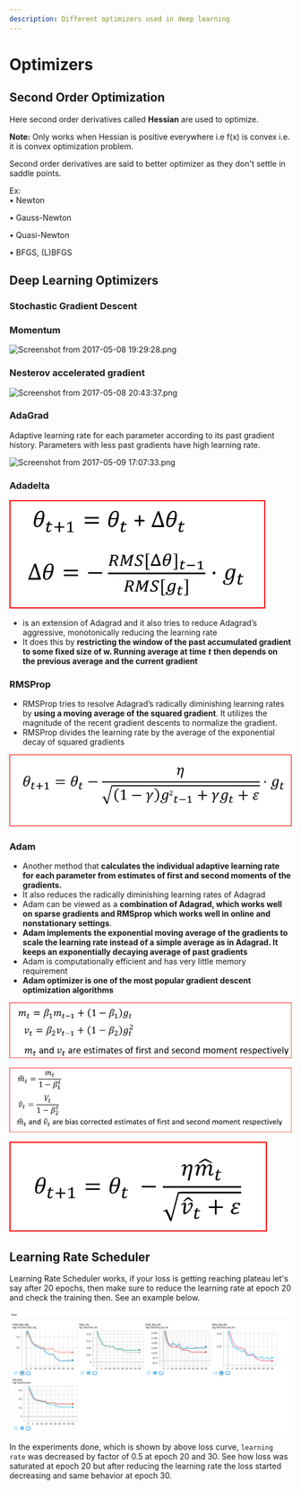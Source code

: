 ```yaml
---
description: Different optimizers used in deep learning
---
```


# Optimizers

## Second Order Optimization 

Here second order derivatives called **Hessian** are used to optimize. 

**Note:** Only works when Hessian is positive everywhere i.e f\(x\) is convex i.e. it is convex optimization problem. 

Second order derivatives are said to better optimizer as they don't settle in saddle points. 

Ex:  
 • Newton

• Gauss-Newton

• Quasi-Newton

• BFGS, \(L\)BFGS

## Deep Learning Optimizers 

### Stochastic Gradient Descent

### Momentum

![Screenshot from 2017-05-08 19:29:28.png](https://lh3.googleusercontent.com/rMkf_NXeamSdnTQ1QDMFQ62CgHBq27OtbftWfc4wdpnXrCvDWjGosgeJMrvy9nYo97zfbKvoJnxL3YfwZu4fz17uRsUABB-6SgPOSPyg5PXveuMTkPAWlREfL770bLIOe3OafGwN)

### Nesterov accelerated gradient

![Screenshot from 2017-05-08 20:43:37.png](https://lh6.googleusercontent.com/BjPLQctJwuZeDadzLykAB9lJn0EYVmdkPTXzoOAfVow6LAj4Gb7klB_mTzkJNZvo6p69Jf-R2UPTZfxtJNhNz7U5wk7p42FCR7lqJUPagy1aZTvrzfB6dvdnLGO_Qfb2u-8kChkB)

### AdaGrad

Adaptive learning rate for each parameter according to its past gradient history. Parameters with less past gradients have high learning rate. 

![Screenshot from 2017-05-09 17:07:33.png](https://lh5.googleusercontent.com/7aj3XQ7SxottCicrIg0gCf9Unhcolys5UEKGKbEsnUV4EFcc8masxrtm4bcUXwvazgID70ggQeftrA-l7KD2bd_SMzz5WmwwLy0gm3orynOeOITQ_abJaKKybrq4W4IKrTIiX46T)

### Adadelta

![](../.gitbook/assets/image%20%2833%29.png)



*  is an extension of Adagrad and it also tries to reduce Adagrad’s aggressive, monotonically reducing the learning rate
* It does this by **restricting the window of the past accumulated gradient to some fixed size of w. Running average at time** _**t**_ **then depends on the previous average and the current gradient**

### RMSProp

* RMSProp tries to resolve Adagrad’s radically diminishing learning rates by **using a moving average of the squared gradient**. It utilizes the magnitude of the recent gradient descents to normalize the gradient.
* RMSProp divides the learning rate by the average of the exponential decay of squared gradients

![](../.gitbook/assets/image%20%2836%29.png)

### Adam

* Another method that **calculates the individual adaptive learning rate for each parameter from estimates of first and second moments of the gradients.**
* It also reduces the radically diminishing learning rates of Adagrad
* Adam can be viewed as a **combination of Adagrad, which works well on sparse gradients and RMSprop which works well in online and nonstationary settings**.
* **Adam implements the exponential moving average of the gradients to scale the learning rate instead of a simple average as in Adagrad. It keeps an exponentially decaying average of past gradients**
* Adam is computationally efficient and has very little memory requirement
* **Adam optimizer is one of the most popular gradient descent optimization algorithms**

![](../.gitbook/assets/image%20%2866%29.png)

![](../.gitbook/assets/image%20%28140%29.png)

![](../.gitbook/assets/image%20%2861%29.png)

## Learning Rate Scheduler 

Learning Rate Scheduler works, if your loss is getting reaching plateau let's say after 20 epochs, then make sure to reduce the learning rate at epoch 20 and check the training then. See an example below.

![Loss curve for some training](../.gitbook/assets/image%20%2812%29.png)

In the experiments done, which is shown by above loss curve, `learning rate` was decreased by factor of 0.5 at epoch 20 and 30. See how loss was saturated at epoch 20 but after reducing the learning rate the loss started decreasing and same behavior at epoch 30. 

